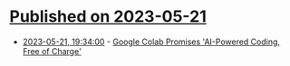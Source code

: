 # [Published on 2023-05-21](index.md)

* [2023-05-21, 19:34:00](https://developers.slashdot.org/story/23/05/21/1926213/google-colab-promises-ai-powered-coding-free-of-charge?utm_source=rss1.0mainlinkanon&utm_medium=feed) - [Google Colab Promises 'AI-Powered Coding, Free of Charge'](https://developers.slashdot.org/story/23/05/21/1926213/google-colab-promises-ai-powered-coding-free-of-charge?utm_source=rss1.0mainlinkanon&utm_medium=feed)
